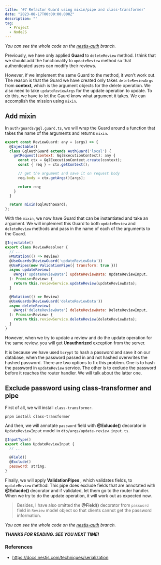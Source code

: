 ```yaml
---
title: '#7 Refactor Guard using mixin/pipe and class-transformer'
date: "2023-08-17T00:00:00.000Z"
description: ""
tag:
  - Project
  - NodeJS
---
```


_You can see the whole code on the [nestjs-auth](https://github.com/shkim04/find-your-wc/tree/nestjs-auth) branch._

Previously, we have only applied **Guard** to `deleteReview` method. I think that we should add the functionality to `updateReview` method so that authenticated users can modify their reviews. 

However, if we implement the same Guard to the method, it won't work out. The reason is that the Guard we have created only takes `deleteReviewArgs` from **context**, which is the argument objects for the delete operation. We also need to take `updateReviewArgs` for the update operation to update. To do this, we have to let the Gaurd know what argument it takes. We can accomplish the mission using `mixin`.

## Add mixin
In `auth/guards/gql.guard.ts`, we will wrap the Guard around a function that takes the name of the arguments and returns `mixin`.

```js
export const ReviewGuard: any = (args) => {
  @Injectable()
  class GqlAuthGuard extends AuthGuard('local') {
    getRequest(context: GqlExecutionContext): any {
      const ctx = GqlExecutionContext.create(context);
      const { req } = ctx.getContext();

      // get the argument and save it on request body
      req.body = ctx.getArgs()[args];

      return req;
    }
  }

  return mixin(GqlAuthGuard);
};
```

With the `mixin`, we now have Guard that can be instantiated and take an argument. We will implement this Guard to both `updateReview` and `deleteReview` methods and pass in the name of each of the arguments to the Guard.

```js
@Injectable()
export class ReviewResolver {
  // ...
  @Mutation(() => Review)
  @UseGuards(ReviewGuard('updateReviewData'))
  @UsePipes(new ValidationPipe({ transform: true }))
  async updateReview(
    @Args('updateReviewData') updateReviewData: UpdateReviewInput,
  ): Promise<Review> {
    return this.reviewService.updateReview(updateReviewData);
  }

  @Mutation(() => Review)
  @UseGuards(ReviewGuard('deleteReviewData'))
  async deleteReview(
    @Args('deleteReviewData') deleteReviewData: DeleteReviewInput,
  ): Promise<Review> {
    return this.reviewService.deleteReview(deleteReviewData);
  }
}
```

However, when we try to update a review and do the update operation for the same review, you will get **Unauthorized** exception from the server. 

It is because we have used `bcrypt` to hash a password and save it on our database, when the password passed in and not hashed overwrites the hashed password. There are two options to fix this problem. One is to hash the password in `updateReview` service. The other is to exclude the password before it reaches the router handler. We will talk about the latter one.

## Exclude password using class-transformer and pipe
First of all, we will install `class-transformer`.

```
pnpm install class-transformer
```

And then, we will annotate `password` field with **@Exlucde()** decorator in `UpdateReviewInput` model in `dto/args/update-review.input.ts`.

```js
@InputType()
export class UpdateReviewInput {
  // ...

  @Field()
  @Exclude()
  password: string;
}
```

Finally, we will apply **ValidationPipes** , which validates fields, to `updateReview` method. This pipe does exclude fields that are annotated with **@Exlucde()** decorator and if validated, let them go to the router handler. When we try to do the update operation, it will work out as expected now.

> Besides, I have also omitted the **@Field()** decorator from `password` field in `Review` model object so that clients cannot get the password information.

_You can see the whole code on the [nestjs-auth](https://github.com/shkim04/find-your-wc/tree/nestjs-auth) branch._

_**THANKS FOR READING. SEE YOU NEXT TIME!**_

### References
- https://docs.nestjs.com/techniques/serialization
